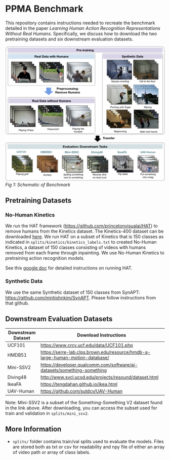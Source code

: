 # PPMA Benchmark
This repository contains instructions needed to recreate the benchmark detailed in the paper _Learning Human Action Recognition Representations
Without Real Humans_. Specifically, we discuss how to download the two pretraining datasets and six downstream evaluation datasets.

![sds](../.github/main_figure.png "Main Figure")
*Fig 1: Schematic of Benchmark*

## Pretraining Datasets
### No-Human Kinetics
We run the HAT framework (https://github.com/princetonvisualai/HAT) to remove humans from the Kinetics dataset. The Kinetics-400 dataset can be downloaded [here](https://www.deepmind.com/open-source/kinetics). We run HAT on a subset of Kinetics that is 150 classes as indicated in ```splits/kinetics/kinetics_labels.txt``` to created No-Human Kinetics, a dataset of 150 classes consisting of videos with humans removed from each frame through inpainting. We use No-Human Kinetics to pretraining action recognition models.

See this [google doc](https://docs.google.com/document/d/1aeKKv5ZcIvv3uXjd_rlbMYvC97KBq63rUlET5pjQ44M/edit?usp=sharing) for detailed instructions on running HAT.

### Synthetic Data
We use the same Synthetic dataset of 150 classes from SynAPT: https://github.com/mintjohnkim/SynAPT. Please follow instructions from that github.


## Downstream Evaluation Datasets
|   Downstream Dataset | Download Instructions                                                         |
|-----------|-------------------------------------------------------------------------------|
| UCF101    | https://www.crcv.ucf.edu/data/UCF101.php                                      |
| HMDB51    | https://serre-lab.clps.brown.edu/resource/hmdb-a-large-human-motion-database/ |
| Mini-SSV2 | https://developer.qualcomm.com/software/ai-datasets/something-something       |
| Diving48  | http://www.svcl.ucsd.edu/projects/resound/dataset.html                        |
| IkeaFA    | https://tengdahan.github.io/ikea.html                                         |
| UAV-Human | https://github.com/sutdcv/UAV-Human                                           |

Note: Mini-SSV2 is a subset of the Something-Something V2 dataset found in the link above. After downloading, you can access the subset used for train and validation in ```splits/mini_ssv2```.


## More Information
- ```splits/``` folder contains train/val splits used to evaluate the models. Files are stored both as txt or csv for readability and npy file of either an array of video path or array of class labels. 


